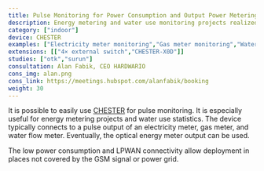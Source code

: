 ```yaml
---
title: Pulse Monitoring for Power Consumption and Output Power Metering
description: Energy metering and water use monitoring projects realized by connection to a pulse output of electricity meters, gas meters, water flow meters, or by observing their optical output.
category: ["indoor"]
device: CHESTER
examples: ["Electricity meter monitoring","Gas meter monitoring","Water flow meter monitoring","Production machine duty cycle monitoring"]
extensions: [["4× external switch","CHESTER-X0D"]]
studies: ["otk","surun"]
consultation: Alan Fabik, CEO HARDWARIO
cons_img: alan.png
cons_link: https://meetings.hubspot.com/alanfabik/booking
weight: 30
---
```


It is possible to easily use [CHESTER](/chester/) for pulse monitoring. It is especially useful for energy metering projects and water use statistics. The device typically connects to a pulse output of an electricity meter, gas meter, and water flow meter. Eventually, the optical energy meter output can be used.

The low power consumption and LPWAN connectivity allow deployment in places not covered by the GSM signal or power grid.
